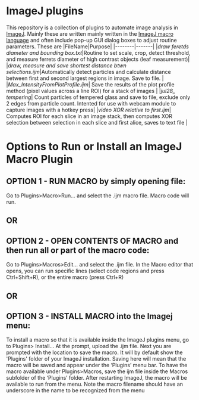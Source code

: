 # ImageJ plugins
This repository is a collection of plugins to automate image analysis in [ImageJ](https://imagej.net/). Mainly these are written mainly written in the [ImageJ macro language](https://imagej.net/ij/developer/macro/macros.html#ext) and often include pop-up GUI dialog boxes to adjust routine parameters. These are 
|FileName|Purpose|
|--------|-------|
|*draw feretds diameter and bounding box.txt*|Routine to set scale, crop, detect threshold, and measure ferrets diameter of high contrast objects (leaf measurement)|
|*draw, measure and save shortest distance btwn selections.ijm*|Automatically detect particles and calculate distance between first and second largest regions in image. Save to file. |
|*Max_IntensityFromPlotProfile.ijm*| Save the results of the plot profile method (pixel values across a line ROI) for a stack of images |
|*jul28_ tempering*| Count particles of tempered glass and save to file, exclude only 2 edges from particle count. Intented for use with webcam module to capture images with a hotkey press|
|*video XOR relative to first.ijm*| Computes ROI for each slice in an image stack, then computes XOR selection between selection in each slice and first alice, saves to text file |

# Options to Run or Install an ImageJ Macro Plugin

## OPTION 1 - RUN MACRO by simply opening file:
Go to Plugins>Macro>Run… and select the .ijm macro file. Macro code will run.
## OR
## OPTION 2 - OPEN CONTENTS OF MACRO and then run all or part of the macro code:
Go to Plugins>Macros>Edit… and select the .ijm file.
In the Macro editor that opens, you can run specific lines (select code regions and press 
Ctrl+Shift+R), or the entire macro (press Ctrl+R)
## OR
## OPTION 3 - INSTALL MACRO into the Imagej menu:
To install a macro so that it is available inside the ImageJ plugins menu, go to Plugins> 
Install... At the prompt, upload the .ijm file. Next you are prompted with the location to save 
the macro. It will by default show the 'Plugins' folder of your ImageJ installation. Saving here 
will mean that the macro will be saved and appear under the ‘Plugins’ menu bar. To have the 
macro available under Plugins>Macros, save the ijm file inside the Macros subfolder of the 
‘Plugins’ folder. After restarting ImageJ, the macro will be available to run from the menu. 
Note the macro filename should have an underscore in the name to be recognized from the 
menu